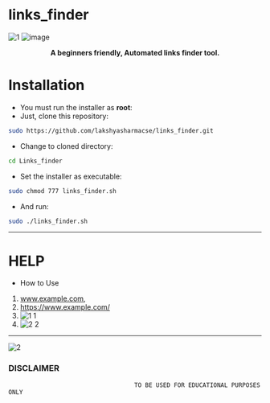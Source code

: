 # links_finder
![1](https://user-images.githubusercontent.com/57801437/125080319-4fbdc680-e0e2-11eb-9202-33ba31c78fe1.PNG)
![image](https://user-images.githubusercontent.com/57801437/125081407-97911d80-e0e3-11eb-9cb9-c051124abac3.png)
<p align="center">
  <b> A beginners friendly, Automated links finder tool. </b>
</p>
<p align="center">

# Installation
* You must run the installer as **root**:
* Just, clone this repository:
```bash
sudo https://github.com/lakshyasharmacse/links_finder.git
```
* Change to cloned directory:
```bash
cd Links_finder
```
* Set the installer as executable:
```bash
sudo chmod 777 links_finder.sh
```
* And run: 
```bash
sudo ./links_finder.sh
```
-----------------------------------------------------------------------
# HELP
* How to Use 
1. www.example.com, 
2. https://www.example.com/
3. ![1 1](https://user-images.githubusercontent.com/57801437/125080321-50565d00-e0e2-11eb-9a3b-73c4cd93114b.PNG)
4. ![2 2](https://user-images.githubusercontent.com/57801437/125080325-50eef380-e0e2-11eb-8898-b638eda8da3e.PNG)
-----------------------------------------------------------------------
![2](https://user-images.githubusercontent.com/57801437/125080322-50565d00-e0e2-11eb-8600-51da9773fe49.PNG)

  ### DISCLAIMER
                                       TO BE USED FOR EDUCATIONAL PURPOSES ONLY
